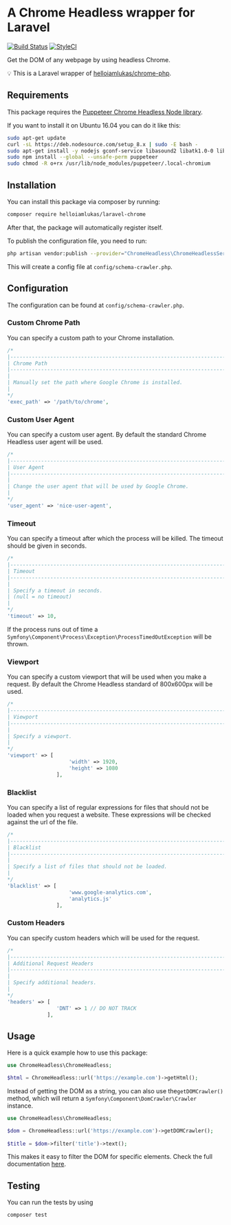 # A Chrome Headless wrapper for Laravel
[![Build Status](https://img.shields.io/travis/helloiamlukas/laravel-chrome/master.svg?style=flat-square)](https://travis-ci.org/helloiamlukas/chrome-php) [![StyleCI](https://styleci.io/repos/128403303/shield?branch=master)](https://styleci.io/repos/128403303)

Get the DOM of any webpage by using headless Chrome.

💡 This is a Laravel wrapper of [helloiamlukas/chrome-php](https://github.com/helloiamlukas/chrome-php).

## Requirements

This package requires the [Puppeteer Chrome Headless Node library](https://github.com/GoogleChrome/puppeteer).

If you want to install it on Ubuntu 16.04 you can do it like this:

```bash
sudo apt-get update
curl -sL https://deb.nodesource.com/setup_8.x | sudo -E bash -
sudo apt-get install -y nodejs gconf-service libasound2 libatk1.0-0 libc6 libcairo2 libcups2 libdbus-1-3 libexpat1 libfontconfig1 libgcc1 libgconf-2-4 libgdk-pixbuf2.0-0 libglib2.0-0 libgtk-3-0 libnspr4 libpango-1.0-0 libpangocairo-1.0-0 libstdc++6 libx11-6 libx11-xcb1 libxcb1 libxcomposite1 libxcursor1 libxdamage1 libxext6 libxfixes3 libxi6 libxrandr2 libxrender1 libxss1 libxtst6 ca-certificates fonts-liberation libappindicator1 libnss3 lsb-release xdg-utils wget
sudo npm install --global --unsafe-perm puppeteer
sudo chmod -R o+rx /usr/lib/node_modules/puppeteer/.local-chromium
```
## Installation

You can install this package via composer by running:

```bash
composer require helloiamlukas/laravel-chrome
```

After that, the package will automatically register itself.

To publish the configuration file, you need to run:

```bash
php artisan vendor:publish --provider="ChromeHeadless\ChromeHeadlessServiceProvider"
```

This will create a config file at `config/schema-crawler.php`.

## Configuration

The configuration can be found at `config/schema-crawler.php`.

### Custom Chrome Path

You can specify a custom path to your Chrome installation.

```php
/*
|--------------------------------------------------------------------------
| Chrome Path
|--------------------------------------------------------------------------
|
| Manually set the path where Google Chrome is installed.
|
*/
'exec_path' => '/path/to/chrome',
```

### Custom User Agent

You can specify a custom user agent. By default the standard Chrome Headless user agent will be used.

```php
/*
|--------------------------------------------------------------------------
| User Agent
|--------------------------------------------------------------------------
|
| Change the user agent that will be used by Google Chrome.
|
*/
'user_agent' => 'nice-user-agent',
```

### Timeout

You can specify a timeout after which the process will be killed. The timeout should be given in seconds.

```php
/*
|--------------------------------------------------------------------------
| Timeout
|--------------------------------------------------------------------------
|
| Specify a timeout in seconds.
| (null = no timeout)
|
*/
'timeout' => 10,
```

If the process runs out of time a `Symfony\Component\Process\Exception\ProcessTimedOutException` will be thrown.

### Viewport

You can specify a custom viewport that will be used when you make a request. By default the Chrome Headless standard of 800x600px will be used.

```php
/*
|--------------------------------------------------------------------------
| Viewport
|--------------------------------------------------------------------------
|
| Specify a viewport.
|
*/
'viewport' => [
                    'width' => 1920,
                    'height' => 1080
                ],
```

### Blacklist

You can specify a list of regular expressions for files that should not be loaded when you request a website. These expressions will be checked against the url of the file.

```php
/*
|--------------------------------------------------------------------------
| Blacklist
|--------------------------------------------------------------------------
|
| Specify a list of files that should not be loaded.
|
*/
'blacklist' => [
                    'www.google-analytics.com',
                    'analytics.js'
                ],
```

### Custom Headers

You can specify custom headers which will be used for the request. 

```php
/*
|--------------------------------------------------------------------------
| Additional Request Headers
|--------------------------------------------------------------------------
|
| Specify additional headers.
|
*/
'headers' => [
                'DNT' => 1 // DO NOT TRACK
             ],
```

## Usage

Here is a quick example how to use this package:

```php
use ChromeHeadless\ChromeHeadless;

$html = ChromeHeadless::url('https://example.com')->getHtml();
```

Instead of getting the DOM as a string, you can also use the`getDOMCrawler()` method, which will return a `Symfony\Component\DomCrawler\Crawler` instance.

```php
use ChromeHeadless\ChromeHeadless;

$dom = ChromeHeadless::url('https://example.com')->getDOMCrawler();
    
$title = $dom->filter('title')->text();
```

This makes it easy to filter the DOM for specific elements. Check the full documentation [here](https://symfony.com/doc/current/components/dom_crawler.html).

## Testing

You can run the tests by using

```bash
composer test
```
